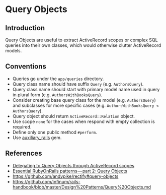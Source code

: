 # Query Objects

## Introduction

Query Objects are useful to extract ActiveRecord scopes or complex SQL queries into their own classes, which would otherwise clutter ActiveRecord models.

## Conventions

* Queries go under the `app/queries` directory.
* Query class name should have suffix `Query` (e.g. `AuthorsQuery`).
* Query class name should start with primary model name used in query in plural form (e.g. `AuthorsWithBooksQuery`).
* Consider creating base query class for the model (e.g. `AuthorsQuery`) and subclasses for more specific cases (e.g. `AuthorsWithBooksQuery < AuthorsQuery`).
* Query object should return `ActiveRecord::Relation` object.
* Use scope `none` for the cases when respond with empty collection is required.
* Define only one public method `#perform`.
* Use [auxiliary_rails](https://github.com/ergoserv/auxiliary_rails) gem.

## References

* [Delegating to Query Objects through ActiveRecord scopes](http://craftingruby.com/posts/2015/06/29/query-objects-through-scopes.html)
* [Essential RubyOnRails patterns — part 2: Query Objects](https://medium.com/selleo/essential-rubyonrails-patterns-part-2-query-objects-4b253f4f4539)
* https://github.com/andypike/rectify#query-objects
* https://github.com/infinum/rails-handbook/blob/master/Design%20Patterns/Query%20Objects.md
